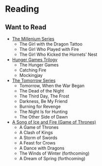 # Reading

## Want to Read

* [The Millenium Series](http://en.wikipedia.org/wiki/Millennium_series)
  * The Girl with the Dragon Tattoo
  * The Girl Who Played with Fire
  * The Girl Who Kicked the Hornets' Nest
* [Hunger Games Trilogy](http://en.wikipedia.org/wiki/The_Hunger_Games_trilogy)
  * The Hunger Games
  * Catching Fire
  * Mockingjay
* [The Tomorrow Series](http://en.wikipedia.org/wiki/Tomorrow_series)
  * Tomorrow, When the War Began
  * The Dead of the Night
  * The Third Day, The Frost
  * Darkness, Be My Friend
  * Burning for Revenge
  * The Night Is for Hunting
  * The Other Side of Dawn
* [A Song of Ice and Fire (Game of Thrones)](http://en.wikipedia.org/wiki/A_Song_of_Ice_and_Fire)
  * A Game of Thrones
  * A Clash of Kings
  * A Storm of Swords
  * A Feast for Crows
  * A Dance with Dragons
  * The Winds of Winter (forthcoming)
  * A Dream of Spring (forthcoming)


